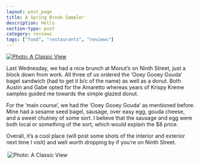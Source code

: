 ```yaml
---
layout: post_page
title: A Spring Break Sampler
description: Hello
section-type: post
category: reviews
tags: ["food", "restaurants", "reviews"]
---
```


<a href="Images/2015.03.13/amaretto.jpg"> 
<img alt="Photo: A Classic View" src="http://brianmlin.com/Images/2015.03.13/amaretto.jpg" style="max-width:630px;">
</a>


Last Wednesday, we had a nice brunch at Monut’s on Ninth Street, just a block down from work. All three of us ordered the ‘Ooey Gooey Gouda’ bagel sandwich (had to get it b/c of the name) as well as a donut. Both Austin and Gabe opted for the Amaretto whereas years of Krispy Kreme samples guided me towards the simple glazed donut.

For the ‘main course’, we had the ‘Ooey Gooey Gouda’ as mentioned before. Mine had a sesame seed bagel, sausage, over easy egg, gouda cheese, and a sweet chutney of some sort. I believe that the sausage and egg were both local or something of the sort, which would explain the $8 price. 

Overall, it’s a cool place (will post some shots of the interior and exterior next time I visit) and well worth dropping by if you’re on Ninth Street.

<a href="Images/2015.03.13/gouda.jpg" style="display:inline-block;margin:3px;text-decoration:none;"> 
<img alt="Photo: A Classic View" src="http://brianmlin.com/Images/2015.03.13/gouda.jpg" style="max-width:630px;">
</a>